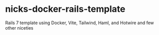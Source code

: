 # nicks-docker-rails-template
Rails 7 template using Docker, Vite, Tailwind, Haml, and Hotwire and few other niceties
